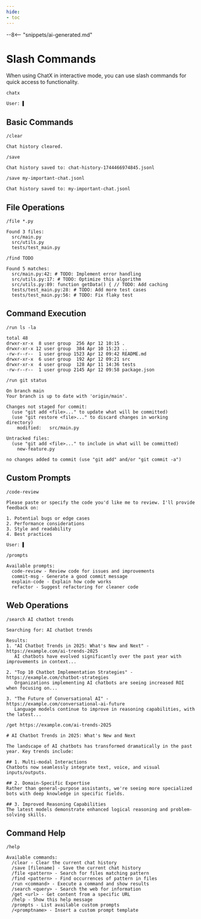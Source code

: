 ```yaml
---
hide:
- toc
---
```


--8<-- "snippets/ai-generated.md"

# Slash Commands

When using ChatX in interactive mode, you can use slash commands for quick access to functionality.

``` { .bash .cli-command title="Start an interactive session" }
chatx
```

``` { .plaintext .cli-output }
User: ▌
```

## Basic Commands

``` { .plaintext .cli-command title="Clear the current conversation" }
/clear
```

``` { .plaintext .cli-output }
Chat history cleared.
```

``` { .plaintext .cli-command title="Save the current conversation" }
/save
```

``` { .plaintext .cli-output }
Chat history saved to: chat-history-1744466974845.jsonl
```

``` { .plaintext .cli-command title="Save with a specific filename" }
/save my-important-chat.jsonl
```

``` { .plaintext .cli-output }
Chat history saved to: my-important-chat.jsonl
```

## File Operations

``` { .plaintext .cli-command title="Search for files matching a pattern" }
/file *.py
```

``` { .plaintext .cli-output }
Found 3 files:
  src/main.py
  src/utils.py
  tests/test_main.py
```

``` { .plaintext .cli-command title="Find occurrences of a pattern in files" }
/find TODO
```

``` { .plaintext .cli-output }
Found 5 matches:
  src/main.py:42: # TODO: Implement error handling
  src/utils.py:17: # TODO: Optimize this algorithm
  src/utils.py:89: function getData() { // TODO: Add caching
  tests/test_main.py:28: # TODO: Add more test cases
  tests/test_main.py:56: # TODO: Fix flaky test
```

## Command Execution

``` { .plaintext .cli-command title="Execute a shell command" }
/run ls -la
```

``` { .plaintext .cli-output }
total 48
drwxr-xr-x  8 user group  256 Apr 12 10:15 .
drwxr-xr-x 12 user group  384 Apr 10 15:23 ..
-rw-r--r--  1 user group 1523 Apr 12 09:42 README.md
drwxr-xr-x  6 user group  192 Apr 12 09:21 src
drwxr-xr-x  4 user group  128 Apr 11 14:36 tests
-rw-r--r--  1 user group 2145 Apr 12 09:58 package.json
```

``` { .plaintext .cli-command title="Execute with output processing" }
/run git status
```

``` { .plaintext .cli-output }
On branch main
Your branch is up to date with 'origin/main'.

Changes not staged for commit:
  (use "git add <file>..." to update what will be committed)
  (use "git restore <file>..." to discard changes in working directory)
	modified:   src/main.py

Untracked files:
  (use "git add <file>..." to include in what will be committed)
	new-feature.py

no changes added to commit (use "git add" and/or "git commit -a")
```

## Custom Prompts

``` { .plaintext .cli-command title="Use a custom prompt template" }
/code-review
```

``` { .plaintext .cli-output }
Please paste or specify the code you'd like me to review. I'll provide feedback on:

1. Potential bugs or edge cases
2. Performance considerations
3. Style and readability
4. Best practices

User: ▌
```

``` { .plaintext .cli-command title="List available custom prompts" }
/prompts
```

``` { .plaintext .cli-output }
Available prompts:
  code-review - Review code for issues and improvements
  commit-msg - Generate a good commit message
  explain-code - Explain how code works
  refactor - Suggest refactoring for cleaner code
```

## Web Operations

``` { .plaintext .cli-command title="Search the web for information" }
/search AI chatbot trends
```

``` { .plaintext .cli-output }
Searching for: AI chatbot trends

Results:
1. "AI Chatbot Trends in 2025: What's New and Next" - https://example.com/ai-trends-2025
   AI chatbots have evolved significantly over the past year with improvements in context...

2. "Top 10 Chatbot Implementation Strategies" - https://example.com/chatbot-strategies
   Organizations implementing AI chatbots are seeing increased ROI when focusing on...

3. "The Future of Conversational AI" - https://example.com/conversational-ai-future
   Language models continue to improve in reasoning capabilities, with the latest...
```

``` { .plaintext .cli-command title="Get content from a specific URL" }
/get https://example.com/ai-trends-2025
```

``` { .plaintext .cli-output }
# AI Chatbot Trends in 2025: What's New and Next

The landscape of AI chatbots has transformed dramatically in the past year. Key trends include:

## 1. Multi-modal Interactions
Chatbots now seamlessly integrate text, voice, and visual inputs/outputs.

## 2. Domain-Specific Expertise
Rather than general-purpose assistants, we're seeing more specialized bots with deep knowledge in specific fields.

## 3. Improved Reasoning Capabilities
The latest models demonstrate enhanced logical reasoning and problem-solving skills.
```

## Command Help

``` { .plaintext .cli-command title="Get help for interactive commands" }
/help
```

``` { .plaintext .cli-output }
Available commands:
  /clear - Clear the current chat history
  /save [filename] - Save the current chat history
  /file <pattern> - Search for files matching pattern
  /find <pattern> - Find occurrences of pattern in files
  /run <command> - Execute a command and show results
  /search <query> - Search the web for information
  /get <url> - Get content from a specific URL
  /help - Show this help message
  /prompts - List available custom prompts
  /<promptname> - Insert a custom prompt template
```
